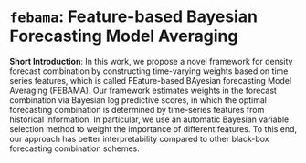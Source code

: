 # `febama`: Feature-based Bayesian Forecasting Model Averaging

**Short Introduction**: In this work, we propose a novel framework for density forecast combination by constructing time-varying weights based on time series features, which is called FEature-based BAyesian forecasting Model Averaging (FEBAMA). Our framework estimates weights in the forecast combination via Bayesian log predictive scores, in which the optimal forecasting combination is determined by time-series features from historical information. In particular, we use an automatic Bayesian variable selection method to weight the importance of different features. To this end, our approach has better interpretability compared to other black-box forecasting combination schemes.  


